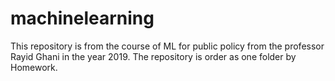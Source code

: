 # machinelearning
This repository is from the course of ML for public policy from the professor Rayid Ghani in the year 2019. 
The repository is order as one folder by Homework.
